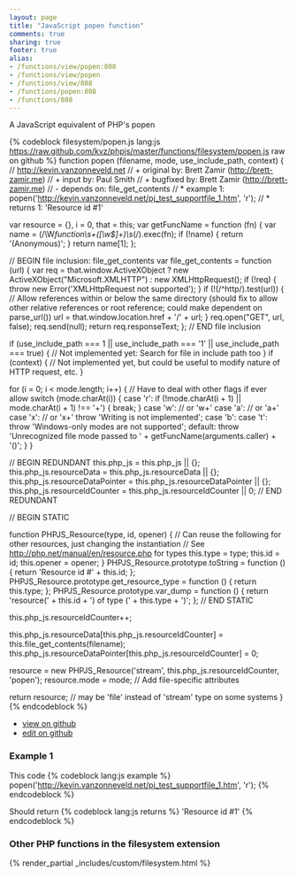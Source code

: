 ```yaml
---
layout: page
title: "JavaScript popen function"
comments: true
sharing: true
footer: true
alias:
- /functions/view/popen:808
- /functions/view/popen
- /functions/view/808
- /functions/popen:808
- /functions/808
---
```

<!-- Generated by Rakefile:build -->
A JavaScript equivalent of PHP's popen

{% codeblock filesystem/popen.js lang:js https://raw.github.com/kvz/phpjs/master/functions/filesystem/popen.js raw on github %}
function popen (filename, mode, use_include_path, context) {
  // http://kevin.vanzonneveld.net
  // +   original by: Brett Zamir (http://brett-zamir.me)
  // +   input by: Paul Smith
  // +   bugfixed by: Brett Zamir (http://brett-zamir.me)
  // -    depends on: file_get_contents
  // *     example 1: popen('http://kevin.vanzonneveld.net/pj_test_supportfile_1.htm', 'r');
  // *     returns 1: 'Resource id #1'

  var resource = {},
    i = 0,
    that = this;
  var getFuncName = function (fn) {
    var name = (/\W*function\s+([\w\$]+)\s*\(/).exec(fn);
    if (!name) {
      return '(Anonymous)';
    }
    return name[1];
  };

  // BEGIN file inclusion: file_get_contents
  var file_get_contents = function (url) {
    var req = that.window.ActiveXObject ? new ActiveXObject("Microsoft.XMLHTTP") : new XMLHttpRequest();
    if (!req) {
      throw new Error('XMLHttpRequest not supported');
    }
    if (!(/^http/).test(url)) { // Allow references within or below the same directory (should fix to allow other relative references or root reference; could make dependent on parse_url())
      url = that.window.location.href + '/' + url;
    }
    req.open("GET", url, false);
    req.send(null);
    return req.responseText;
  };
  // END file inclusion

  if (use_include_path === 1 || use_include_path === '1' || use_include_path === true) {
    // Not implemented yet: Search for file in include path too
  }
  if (context) {
    // Not implemented yet, but could be useful to modify nature of HTTP request, etc.
  }

  for (i = 0; i < mode.length; i++) { // Have to deal with other flags if ever allow
    switch (mode.charAt(i)) {
    case 'r':
      if (!mode.charAt(i + 1) || mode.charAt(i + 1) !== '+') {
        break;
      }
    case 'w':
      // or 'w+'
    case 'a':
      // or 'a+'
    case 'x':
      // or 'x+'
      throw 'Writing is not implemented';
    case 'b':
    case 't':
      throw 'Windows-only modes are not supported';
    default:
      throw 'Unrecognized file mode passed to ' + getFuncName(arguments.caller) + '()';
    }
  }

  // BEGIN REDUNDANT
  this.php_js = this.php_js || {};
  this.php_js.resourceData = this.php_js.resourceData || {};
  this.php_js.resourceDataPointer = this.php_js.resourceDataPointer || {};
  this.php_js.resourceIdCounter = this.php_js.resourceIdCounter || 0;
  // END REDUNDANT

  // BEGIN STATIC

  function PHPJS_Resource(type, id, opener) { // Can reuse the following for other resources, just changing the instantiation
    // See http://php.net/manual/en/resource.php for types
    this.type = type;
    this.id = id;
    this.opener = opener;
  }
  PHPJS_Resource.prototype.toString = function () {
    return 'Resource id #' + this.id;
  };
  PHPJS_Resource.prototype.get_resource_type = function () {
    return this.type;
  };
  PHPJS_Resource.prototype.var_dump = function () {
    return 'resource(' + this.id + ') of type (' + this.type + ')';
  };
  // END STATIC

  this.php_js.resourceIdCounter++;

  this.php_js.resourceData[this.php_js.resourceIdCounter] = this.file_get_contents(filename);
  this.php_js.resourceDataPointer[this.php_js.resourceIdCounter] = 0;

  resource = new PHPJS_Resource('stream', this.php_js.resourceIdCounter, 'popen');
  resource.mode = mode; // Add file-specific attributes

  return resource; // may be 'file' instead of 'stream' type on some systems
}
{% endcodeblock %}

 - [view on github](https://github.com/kvz/phpjs/blob/master/functions/filesystem/popen.js)
 - [edit on github](https://github.com/kvz/phpjs/edit/master/functions/filesystem/popen.js)

### Example 1
This code
{% codeblock lang:js example %}
popen('http://kevin.vanzonneveld.net/pj_test_supportfile_1.htm', 'r');
{% endcodeblock %}

Should return
{% codeblock lang:js returns %}
'Resource id #1'
{% endcodeblock %}


### Other PHP functions in the filesystem extension
{% render_partial _includes/custom/filesystem.html %}
